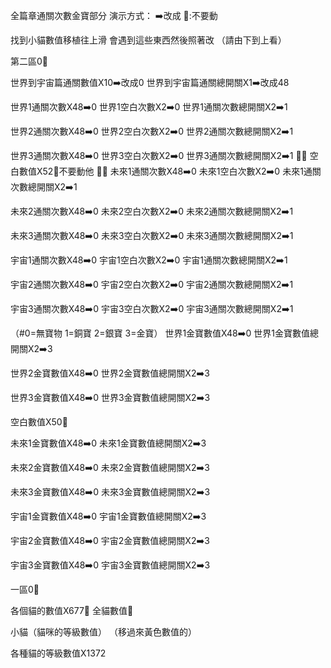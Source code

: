 全篇章通關次數金寶部分
演示方式：
➡️改成
🚫:不要動

找到小貓數值移植往上滑
會遇到這些東西然後照著改
（請由下到上看）


第二區0🚫

世界到宇宙篇通關數值X10➡️改成0
世界到宇宙篇通關總開關X1➡️改成48

世界1通關次數X48➡️0
世界1空白次數X2➡️0
世界1通關次數總開關X2➡️1

世界2通關次數X48➡️0
世界2空白次數X2➡️0
世界2通關次數總開關X2➡️1

世界3通關次數X48➡️0
世界3空白次數X2➡️0
世界3通關次數總開關X2➡️1
🧨🧨
空白數值X52🚫不要動他
🧨🧨
未來1通關次數X48➡️0
未來1空白次數X2➡️0
未來1通關次數總開關X2➡️1

未來2通關次數X48➡️0
未來2空白次數X2➡️0
未來2通關次數總開關X2➡️1

未來3通關次數X48➡️0
未來3空白次數X2➡️0
未來3通關次數總開關X2➡️1

宇宙1通關次數X48➡️0
宇宙1空白次數X2➡️0
宇宙1通關次數總開關X2➡️1

宇宙2通關次數X48➡️0
宇宙2空白次數X2➡️0
宇宙2通關次數總開關X2➡️1

宇宙3通關次數X48➡️0
宇宙3空白次數X2➡️0
宇宙3通關次數總開關X2➡️1

（#0=無寶物 1=銅寶 2=銀寶 3=金寶）
世界1金寶數值X48➡️0
世界1金寶數值總開關X2➡️3

世界2金寶數值X48➡️0
世界2金寶數值總開關X2➡️3

世界3金寶數值X48➡️0
世界3金寶數值總開關X2➡️3

空白數值X50🚫

未來1金寶數值X48➡️0
未來1金寶數值總開關X2➡️3

未來2金寶數值X48➡️0
未來2金寶數值總開關X2➡️3

未來3金寶數值X48➡️0
未來3金寶數值總開關X2➡️3

宇宙1金寶數值X48➡️0
宇宙1金寶數值總開關X2➡️3

宇宙2金寶數值X48➡️0
宇宙2金寶數值總開關X2➡️3

宇宙3金寶數值X48➡️0
宇宙3金寶數值總開關X2➡️3

一區0🚫

各個貓的數值X677🚫
全貓數值🚫

小貓（貓咪的等級數值）
（移過來黃色數值的）

各種貓的等級數值X1372
